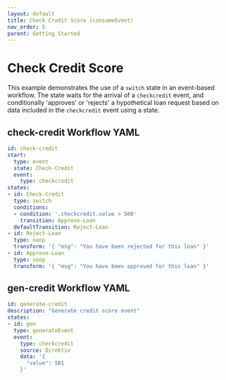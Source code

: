```yaml
---
layout: default
title: Check Credit Score (consumeEvent)
nav_order: 5
parent: Getting Started
---
```


# Check Credit Score

This example demonstrates the use of a `switch` state in an event-based workflow. The state waits for the arrival of a `checkcredit` event, and conditionally 'approves' or 'rejects' a hypothetical loan request based on data included in the `checkcredit` event using a state.

## check-credit Workflow YAML
```yaml
id: check-credit
start:
  type: event
  state: Check-Credit
  event:
    type: checkcredit
states:
- id: Check-Credit
  type: switch
  conditions:
  - condition: '.checkcredit.value > 500'
    transition: Approve-Loan
  defaultTransition: Reject-Loan
- id: Reject-Loan
  type: noop
  transform: '{ "msg": "You have been rejected for this loan" }'
- id: Approve-Loan
  type: noop
  transform: '{ "msg": "You have been approved for this loan" }'
```

## gen-credit Workflow YAML
```yaml
id: generate-credit
description: "Generate credit score event" 
states:
- id: gen
  type: generateEvent
  event:
    type: checkcredit
    source: Direktiv
    data: '{
      "value": 501
    }'
```
